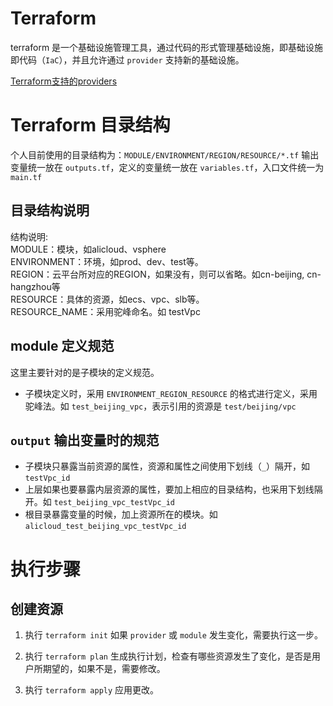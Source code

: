 # Terraform

terraform 是一个基础设施管理工具，通过代码的形式管理基础设施，即基础设施即代码（`IaC`），并且允许通过 `provider` 支持新的基础设施。

[Terraform支持的providers](https://www.terraform.io/docs/providers/index.html)

# Terraform 目录结构

个人目前使用的目录结构为：`MODULE/ENVIRONMENT/REGION/RESOURCE/*.tf`
输出变量统一放在 `outputs.tf`，定义的变量统一放在 `variables.tf`，入口文件统一为 `main.tf`

## 目录结构说明

结构说明:  
MODULE：模块，如alicloud、vsphere  
ENVIRONMENT：环境，如prod、dev、test等。  
REGION：云平台所对应的REGION，如果没有，则可以省略。如cn-beijing, cn-hangzhou等  
RESOURCE：具体的资源，如ecs、vpc、slb等。  
RESOURCE_NAME：采用驼峰命名。如 testVpc  


## module 定义规范
这里主要针对的是子模块的定义规范。
* 子模块定义时，采用 `ENVIRONMENT_REGION_RESOURCE` 的格式进行定义，采用驼峰法。如 `test_beijing_vpc`，表示引用的资源是 `test/beijing/vpc`


## `output` 输出变量时的规范
* 子模块只暴露当前资源的属性，资源和属性之间使用下划线（`_`）隔开，如 `testVpc_id`
* 上层如果也要暴露内层资源的属性，要加上相应的目录结构，也采用下划线隔开。如 `test_beijing_vpc_testVpc_id`
* 根目录暴露变量的时候，加上资源所在的模块。如 `alicloud_test_beijing_vpc_testVpc_id`


# 执行步骤

## 创建资源
1. 执行 `terraform init`
如果 `provider` 或 `module` 发生变化，需要执行这一步。

2. 执行 `terraform plan`
生成执行计划，检查有哪些资源发生了变化，是否是用户所期望的，如果不是，需要修改。

3. 执行 `terraform apply`
应用更改。